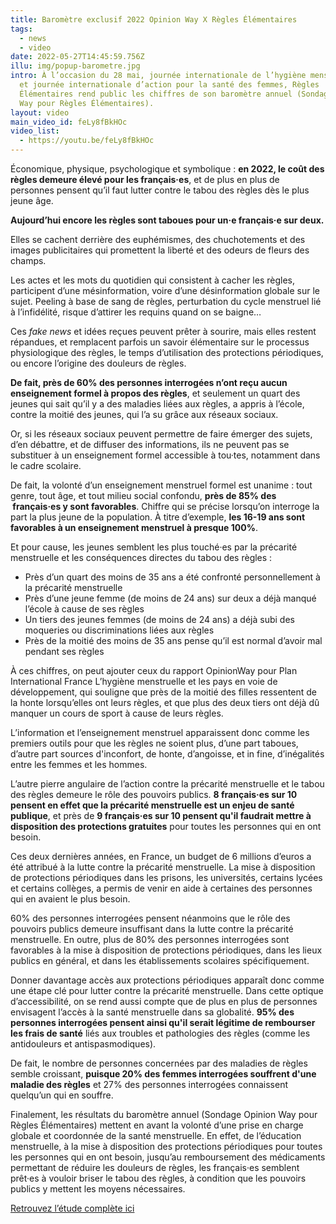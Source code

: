 ```yaml
---
title: Baromètre exclusif 2022 Opinion Way X Règles Élémentaires
tags:
  - news
  - video
date: 2022-05-27T14:45:59.756Z
illu: img/popup-barometre.jpg
intro: À l’occasion du 28 mai, journée internationale de l’hygiène menstruelle
  et journée internationale d’action pour la santé des femmes, Règles
  Élémentaires rend public les chiffres de son baromètre annuel (Sondage Opinion
  Way pour Règles Élémentaires).
layout: video
main_video_id: feLy8fBkHOc
video_list:
  - https://youtu.be/feLy8fBkHOc
---
```

Économique, physique, psychologique et symbolique : **en 2022, le coût des règles demeure élevé pour les français·es**, et de plus en plus de personnes pensent qu’il faut lutter contre le tabou des règles dès le plus jeune âge.

**Aujourd’hui encore les règles sont taboues pour un·e français·e sur deux.**

Elles se cachent derrière des euphémismes, des chuchotements et des images publicitaires qui promettent la liberté et des odeurs de fleurs des champs.

Les actes et les mots du quotidien qui consistent à cacher les règles, participent d’une mésinformation, voire d’une désinformation globale sur le sujet. Peeling à base de sang de règles, perturbation du cycle menstruel lié à l’infidélité, risque d’attirer les requins quand on se baigne… 

Ces *fake news* et idées reçues peuvent prêter à sourire, mais elles restent répandues, et remplacent parfois un savoir élémentaire sur le processus physiologique des règles, le temps d’utilisation des protections périodiques, ou encore l’origine des douleurs de règles.

**De fait, près de 60% des personnes interrogées n’ont reçu aucun enseignement formel à propos des règles**, et seulement un quart des jeunes qui sait qu’il y a des maladies liées aux règles, a appris à l’école, contre la moitié des jeunes, qui l’a su grâce aux réseaux sociaux.

Or, si les réseaux sociaux peuvent permettre de faire émerger des sujets, d’en débattre, et de diffuser des informations, ils ne peuvent pas se substituer à un enseignement formel accessible à tou·tes, notamment dans le cadre scolaire. 

De fait, la volonté d’un enseignement menstruel formel est unanime : tout genre, tout âge, et tout milieu social confondu, **près de 85% des  français·es y sont favorables**. Chiffre qui se précise lorsqu’on interroge la part la plus jeune de la population. À titre d’exemple, **les 16-19 ans sont favorables à un enseignement menstruel à presque 100%**.

Et pour cause, les jeunes semblent les plus touché·es par la précarité menstruelle et les conséquences directes du tabou des règles : 

* Près d’un quart des moins de 35 ans a été confronté personnellement à la précarité menstruelle
* Près d’une jeune femme (de moins de 24 ans) sur deux a déjà manqué l’école à cause de ses règles
* Un tiers des jeunes femmes (de moins de 24 ans) a déjà subi des moqueries ou discriminations liées aux règles 
* Près de la moitié des moins de 35 ans pense qu’il est normal d’avoir mal pendant ses règles

À ces chiffres, on peut ajouter ceux du rapport OpinionWay pour Plan International France L’hygiène menstruelle et les pays en voie de développement, qui souligne que près de la moitié des filles ressentent de la honte lorsqu’elles ont leurs règles, et que plus des deux tiers ont déjà dû manquer un cours de sport à cause de leurs règles.

L’information et l’enseignement menstruel apparaissent donc comme les premiers outils pour que les règles ne soient plus, d’une part taboues, d’autre part sources d'inconfort, de honte, d’angoisse, et in fine, d’inégalités entre les femmes et les hommes.

L’autre pierre angulaire de l’action contre la précarité menstruelle et le tabou des règles demeure le rôle des pouvoirs publics. **8 français·es sur 10 pensent en effet que la précarité menstruelle est un enjeu de santé publique**, et près de **9 français·es sur 10 pensent qu'il faudrait mettre à disposition des protections gratuites** pour toutes les personnes qui en ont besoin.

Ces deux dernières années, en France, un budget de 6 millions d’euros a été attribué à la lutte contre la précarité menstruelle. La mise à disposition de protections périodiques dans les prisons, les universités, certains lycées et certains collèges, a permis de venir en aide à certaines des personnes qui en avaient le plus besoin. 

60% des personnes interrogées pensent néanmoins que le rôle des pouvoirs publics demeure insuffisant dans la lutte contre la précarité menstruelle. En outre, plus de 80% des personnes interrogées sont favorables à la mise à disposition de protections périodiques, dans les lieux publics en général, et dans les établissements scolaires spécifiquement.

Donner davantage accès aux protections périodiques apparaît donc comme une étape clé pour lutter contre la précarité menstruelle. Dans cette optique d’accessibilité, on se rend aussi compte que de plus en plus de personnes envisagent l’accès à la santé menstruelle dans sa globalité. **95% des personnes interrogées pensent ainsi qu'il serait légitime de rembourser les frais de santé** liés aux troubles et pathologies des règles (comme les antidouleurs et antispasmodiques).

De fait, le nombre de personnes concernées par des maladies de règles semble croissant, **puisque 20% des femmes interrogées souffrent d'une maladie des règles** et 27% des personnes interrogées connaissent quelqu’un qui en souffre.

Finalement, les résultats du baromètre annuel (Sondage Opinion Way pour Règles Élémentaires) mettent en avant la volonté d’une prise en charge globale et coordonnée de la santé menstruelle. En effet, de l’éducation menstruelle, à la mise à disposition des protections périodiques pour toutes les personnes qui en ont besoin, jusqu’au remboursement des médicaments permettant de réduire les douleurs de règles, les français·es semblent prêt·es à vouloir briser le tabou des règles, à condition que les pouvoirs publics y mettent les moyens nécessaires.

[Retrouvez l’étude complète ici](https://doccollectes.blob.core.windows.net/statics/Barometre_2022_Regles_Elementaires_Opinion_Way.pdf)